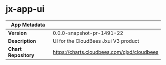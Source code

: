 # jx-app-ui

|App Metadata||
|---|---|
| **Version** | 0.0.0-snapshot-pr-1491-22 |
| **Description** | UI for the CloudBees Jxui V3 product |
| **Chart Repository** | https://charts.cloudbees.com/cjxd/cloudbees |
